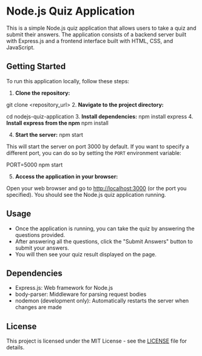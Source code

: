 # Node.js Quiz Application

This is a simple Node.js quiz application that allows users to take a quiz and submit their answers. The application consists of a backend server built with Express.js and a frontend interface built with HTML, CSS, and JavaScript.

## Getting Started

To run this application locally, follow these steps:

1. **Clone the repository:**

git clone <repository_url> 2. **Navigate to the project directory:**

cd nodejs-quiz-application 3. **Install dependencies:**
npm install express        4. **Install express from the npm**
npm install

4. **Start the server:**
   npm start

This will start the server on port 3000 by default. If you want to specify a different port, you can do so by setting the `PORT` environment variable:

PORT=5000 npm start

5. **Access the application in your browser:**

Open your web browser and go to [http://localhost:3000](http://localhost:3000) (or the port you specified). You should see the Node.js quiz application running.

## Usage

- Once the application is running, you can take the quiz by answering the questions provided.
- After answering all the questions, click the "Submit Answers" button to submit your answers.
- You will then see your quiz result displayed on the page.

## Dependencies

- Express.js: Web framework for Node.js
- body-parser: Middleware for parsing request bodies
- nodemon (development only): Automatically restarts the server when changes are made

## License

This project is licensed under the MIT License - see the [LICENSE](LICENSE) file for details.
